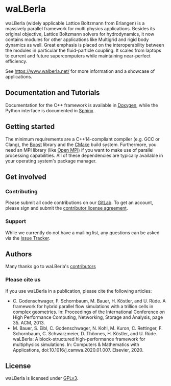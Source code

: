 # waLBerla

waLBerla (widely applicable Lattice Boltzmann from Erlangen) is a massively 
parallel framework for multi physics applications. Besides its original 
objective, Lattice Boltzmann solvers for hydrodynamics, it now contains 
modules for other applications like Multigrid and rigid body dynamics 
as well. Great emphasis is placed on the interoperability between the modules 
in particular the fluid-particle coupling. 
It scales from laptops to current and future supercomputers while maintaining 
near-perfect efficiency.

See https://www.walberla.net/ for more information and a showcase of applications.

## Documentation and Tutorials

Documentation for the C++ framework is available in
[Doxygen](http://walberla.net/doxygen/index.html), while the Python interface
is documented in [Sphinx](http://walberla.net/sphinx/index.html).

## Getting started

The minimum requirements are a C++14-compliant compiler (e.g. GCC or Clang),
the [Boost](http://www.boost.org) library and the [CMake](http://www.cmake.org)
build system. Furthermore, you need an MPI library (like
[Open MPI](http://www.open-mpi.org)) if you want to make use of parallel
processing capabilities. All of these dependencies are typically available in
your operating system's package manager.

## Get involved

### Contributing

Please submit all code contributions on our
[GitLab](https://i10git.cs.fau.de/walberla/walberla). To get an account, please
sign and submit the [contributor license agreement](CONTRIBUTING.txt).

### Support

While we currently do not have a mailing list, any questions can be asked via
the [Issue Tracker](https://i10git.cs.fau.de/walberla/walberla/issues).

## Authors

Many thanks go to waLBerla's [contributors](AUTHORS.txt)

### Please cite us

If you use waLBerla in a publication, please cite the following articles:

- C. Godenschwager, F. Schornbaum, M. Bauer, H. Köstler, and U. Rüde. A
framework for hybrid parallel flow simulations with a trillion cells in complex
geometries. In: Proceedings of the International Conference on High Performance
Computing, Networking, Storage and Analysis, page 35. ACM, 2013.
- M. Bauer, S. Eibl, C. Godenschwager, N. Kohl, M. Kuron, C. Rettinger,
F. Schornbaum, C. Schwarzmeier, D. Thönnes, H. Köstler, and U. Rüde. waLBerla:
A block-structured high-performance framework for multiphysics simulations. In:
Computers & Mathematics with Applications, doi:10.1016/j.camwa.2020.01.007.
Elsevier, 2020.

## License

waLBerla is licensed under [GPLv3](COPYING.txt).
